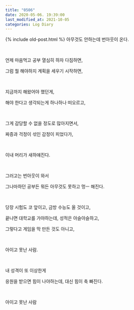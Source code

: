 ```yaml
---
title: "0506"
date: 2020-05-06. 19:39:00
last_modified_at: 2021-10-05
categories: Log Diary
---
```

{% include old-post.html %}
아무것도 안하는데 번아웃이 온다.

​

언제 마음먹고 공부 열심히 하자 다짐하면,

그럼 뭘 해야하지 계획을 세우기 시작하면,

​

지금까지 해왔어야 했던게,

해야 한다고 생각되는게 하나하나 떠오르고,

​

그게 감당할 수 없을 정도로 많아지면서,

짜증과 걱정이 섞인 감정이 피었다가,

​

이내 머리가 새하얘진다.

​

그러고는 번아웃이 와서

그나마하던 공부든 뭐든 아무것도 못하고 멍ㅡ 해진다.

​

당장 시험도 코 앞이고, 금방 수능도 올 것이고,

끝나면 대학교를 가야하는데, 성적은 아슬아슬하고,

그렇다고 게임을 막 만든 것도 아니고,

​

아이고 못난 사람.

​

내 성격이 또 이상한게

응원을 받으면 힘이 나야하는데, 대신 힘이 축 빠진다.

​

아이고 못난 사람